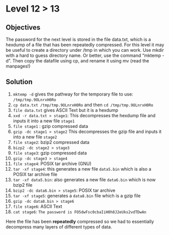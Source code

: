 # Level 12 > 13

## Objectives
The password for the next level is stored in the file data.txt, which is a hexdump of a file that has been repeatedly compressed. For this level it may be useful to create a directory under /tmp in which you can work. Use mkdir with a hard to guess directory name. Or better, use the command “mktemp -d”. Then copy the datafile using cp, and rename it using mv (read the manpages!)

## Solution

1. `mktemp -d` gives the pathway for the temporary file to use: `/tmp/tmp.9OLnrxH0Ro`
2. `cp data.txt /tmp/tmp.9OLnrxH0Ro` and then `cd /tmp/tmp.9OLnrxH0Ro`
3. `file data.txt` gives ASCII Text but it is a hexdump
4. `xxd -r data.txt > stage1`: This decompresses the hexdump file and inputs it into a new file `stage1`
5. `file stage1` : gzip compressed data
6. `gzip -dc stage1 > stage2`  This decompresses the gzip file and inputs it into a new file `stage2`
7. `file stage2`: bzip2 compressed data
8. `bizp2 -dc stage2 > stage3`
9. `file stage3`: gzip compressed data
10. `gzip -dc stage3 > stage4`
11. `file stage4`: POSIX tar archive (GNU)
12. `tar -xf stage4`: this generates a new file `data5.bin` which is also a POSIX tar archive file
13. `tar -xf data5.bin`: also generates a new file `data6.bin` which is now bzip2 file
14. `bzip2 -dc data6.bin > stage5`: POSIX tar archive
15. `tar -xf stage5`: generates a `data8.bin` file which is a gzip file
16. `gzip -dc data8.bin > stage6`
17. `file stage6`: ASCII Text
18. `cat stage6`: `The password is FO5dwFsc0cbaIiH0h8J2eUks2vdTDwAn`

Here the file has been **repeatedly** compressed so we had to essentially decompress many layers of different types of data.

